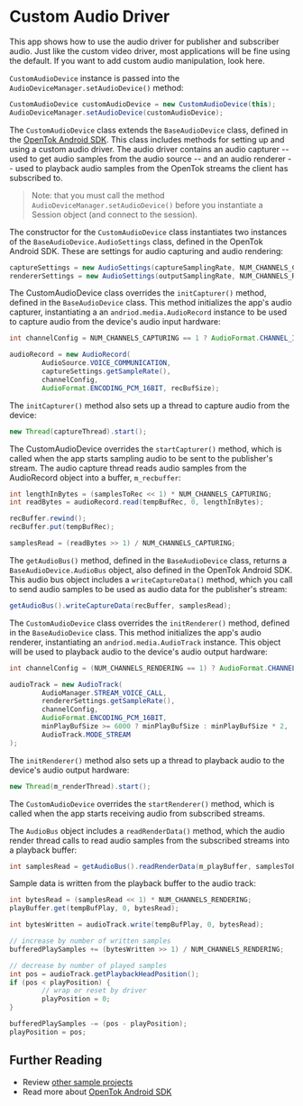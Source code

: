 # Custom Audio Driver

This app shows how to use the audio driver for publisher and subscriber audio. Just like the custom video driver, most applications will be fine using the default. If you want to add custom audio manipulation, look here.

`CustomAudioDevice` instance is passed into the `AudioDeviceManager.setAudioDevice()` method:

```java
CustomAudioDevice customAudioDevice = new CustomAudioDevice(this);
AudioDeviceManager.setAudioDevice(customAudioDevice);
```

The `CustomAudioDevice` class extends the `BaseAudioDevice` class, defined in the 
[OpenTok Android SDK](https://tokbox.com/developer/sdks/android/). This class includes methods for 
setting up and using a custom audio driver. The audio driver contains an audio capturer -- used to get 
audio samples from the audio source -- and an audio renderer -- used to playback audio samples from 
the OpenTok streams the client has subscribed to.

> Note: that you must call the method `AudioDeviceManager.setAudioDevice()` before you instantiate
a Session object (and connect to the session).

The constructor for the `CustomAudioDevice` class instantiates two instances of the
`BaseAudioDevice.AudioSettings` class, defined in the OpenTok Android SDK. These are settings for
audio capturing and audio rendering:

```java
captureSettings = new AudioSettings(captureSamplingRate, NUM_CHANNELS_CAPTURING);
rendererSettings = new AudioSettings(outputSamplingRate, NUM_CHANNELS_RENDERING);
```

The CustomAudioDevice class overrides the `initCapturer()` method, defined in the `BaseAudioDevice`
class. This method initializes the app's audio capturer, instantiating a an
`andriod.media.AudioRecord` instance to be used to capture audio from the device's audio input
hardware:

```java
int channelConfig = NUM_CHANNELS_CAPTURING == 1 ? AudioFormat.CHANNEL_IN_MONO : AudioFormat.CHANNEL_IN_STEREO;

audioRecord = new AudioRecord(
        AudioSource.VOICE_COMMUNICATION,
        captureSettings.getSampleRate(),
        channelConfig,
        AudioFormat.ENCODING_PCM_16BIT, recBufSize);
```

The `initCapturer()` method also sets up a thread to capture audio from the device:

```java
new Thread(captureThread).start();
```

The CustomAudioDevice overrides the `startCapturer()` method, which is called when the app starts
sampling audio to be sent to the publisher's stream. The audio capture thread reads audio samples
from the AudioRecord object into a buffer, `m_recbuffer`:

```java
int lengthInBytes = (samplesToRec << 1) * NUM_CHANNELS_CAPTURING;
int readBytes = audioRecord.read(tempBufRec, 0, lengthInBytes);

recBuffer.rewind();
recBuffer.put(tempBufRec);

samplesRead = (readBytes >> 1) / NUM_CHANNELS_CAPTURING;
```

The `getAudioBus()` method, defined in the `BaseAudioDevice` class, returns a `BaseAudioDevice.AudioBus`
object, also defined in the OpenTok Android SDK. This audio bus object includes a
`writeCaptureData()` method, which you call to send audio samples to be used as audio data for the
publisher's stream:

```java
getAudioBus().writeCaptureData(recBuffer, samplesRead);
```

The `CustomAudioDevice` class overrides the `initRenderer()` method, defined in the `BaseAudioDevice`
class. This method initializes the app's audio renderer, instantiating an `andriod.media.AudioTrack`
instance. This object will be used to playback audio to the device's audio output hardware:

```java
int channelConfig = (NUM_CHANNELS_RENDERING == 1) ? AudioFormat.CHANNEL_OUT_MONO : AudioFormat.CHANNEL_OUT_STEREO;

audioTrack = new AudioTrack(
        AudioManager.STREAM_VOICE_CALL,
        rendererSettings.getSampleRate(),
        channelConfig,
        AudioFormat.ENCODING_PCM_16BIT,
        minPlayBufSize >= 6000 ? minPlayBufSize : minPlayBufSize * 2,
        AudioTrack.MODE_STREAM
);
```

The `initRenderer()` method also sets up a thread to playback audio to the device's audio output
hardware:

```java
new Thread(m_renderThread).start();
```

The `CustomAudioDevice` overrides the `startRenderer()` method, which is called when the app starts
receiving audio from subscribed streams.

The `AudioBus` object includes a `readRenderData()` method, which the audio render thread calls
to read audio samples from the subscribed streams into a playback buffer:

```java
int samplesRead = getAudioBus().readRenderData(m_playBuffer, samplesToPlay);
```

Sample data is written from the playback buffer to the audio track:

```java
int bytesRead = (samplesRead << 1) * NUM_CHANNELS_RENDERING;
playBuffer.get(tempBufPlay, 0, bytesRead);

int bytesWritten = audioTrack.write(tempBufPlay, 0, bytesRead);

// increase by number of written samples
bufferedPlaySamples += (bytesWritten >> 1) / NUM_CHANNELS_RENDERING;

// decrease by number of played samples
int pos = audioTrack.getPlaybackHeadPosition();
if (pos < playPosition) {
        // wrap or reset by driver
        playPosition = 0;
}

bufferedPlaySamples -= (pos - playPosition);
playPosition = pos;
```

## Further Reading

* Review [other sample projects](../)
* Read more about [OpenTok Android SDK](https://tokbox.com/developer/sdks/android/)